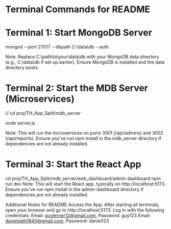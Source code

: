 # Terminal Commands for README

# Terminal 1: Start MongoDB Server

mongod --port 27017 --dbpath C:\data\db --auth

Note: Replace C:\path\to\your\data\db with your MongoDB data directory (e.g., C:\data\db if set up earlier). Ensure MongoDB is installed and the data directory exists.

# Terminal 2: Start the MDB Server (Microservices)

// cd proj/TH_App_Split/mdb_server

node server.js

Note: This will run the microservices on ports 3001 (/api/admins) and 3002 (/api/reports). Ensure you’ve run npm install in the mdb_server directory if dependencies are not already installed.

# Terminal 3: Start the React App

cd proj/TH_App_Split/mdb_server/web_dashboard/admin-dashboard
npm run dev
Note: This will start the React app, typically on http://localhost:5173. Ensure you’ve run npm install in the admin-dashboard directory if dependencies are not already installed.

Additional Notes for README
Access the App: After starting all terminals, open your browser and go to http://localhost:5173. Log in with the following credentials:
Email: guylerner12@gmail.com, Password: guy123
Email: danielseth1840@gmail.com, Password: daniel123


